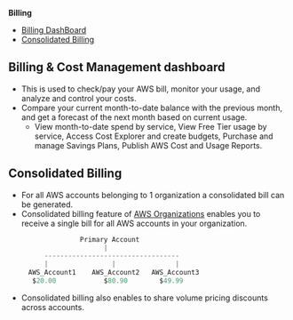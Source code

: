 **Billing**
- [Billing DashBoard](#bd)
- [Consolidated Billing](#cb)


<a name=bd></a>
## Billing & Cost Management dashboard
- This is used to check/pay your AWS bill, monitor your usage, and analyze and control your costs.
- Compare your current month-to-date balance with the previous month, and get a forecast of the next month based on current usage.
  - View month-to-date spend by service, View Free Tier usage by service, Access Cost Explorer and create budgets, Purchase and manage Savings Plans, Publish AWS Cost and Usage Reports.

<a name=cb></a>
## Consolidated Billing
- For all AWS accounts belonging to 1 organization a consolidated bill can be generated.
- Consolidated billing feature of [AWS Organizations](/System-Design/Concepts/AWS/Security/AWS_Organizations) enables you to receive a single bill for all AWS accounts in your organization.
```c
                  Primary Account
                        |
         ----------------------------------
         |                |               |
     AWS_Account1    AWS_Account2   AWS_Account3
      $20.00            $80.90        $49.99
```
- Consolidated billing also enables to share volume pricing discounts across accounts. 
